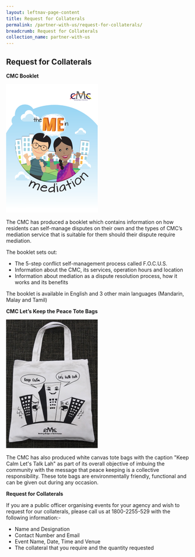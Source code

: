 ```yaml
---
layout: leftnav-page-content
title: Request for Collaterals
permalink: /partner-with-us/request-for-collaterals/
breadcrumb: Request for Collaterals
collection_name: partner-with-us
---
```


<style>
  .image {width: 600px;}
  .image img {max-width: 100%;}
</style>

Request for Collaterals
---

**CMC Booklet**<br><div class="image"><img src="/images/1504168510628.png/"></div>


The CMC has produced a booklet which contains information on how residents can self-manage disputes on their own and the types of CMC’s mediation service that is suitable for them should their dispute require mediation.

The booklet sets out:
* The 5-step conflict self-management process called F.O.C.U.S.
* Information about the CMC, its services, operation hours and location
* Information about mediation as a dispute resolution process, how it works and its benefits  

The booklet is available in English and 3 other main languages (Mandarin, Malay and Tamil)

**CMC Let’s Keep the Peace Tote Bags**<br><div class="image"><img src="/images/1546416937814.png/"></div>

The CMC has also produced white canvas tote bags with the caption "Keep Calm Let's Talk Lah" as part of its overall objective of imbuing the community with the message that peace keeping is a collective responsibility. These tote bags are environmentally friendly, functional and can be given out during any occasion. 

**Request for Collaterals**

If you are a public officer organising events for your agency and wish to request for our collaterals, please call us at 1800-2255-529 with the following information:-

* Name and Designation
* Contact Number and Email
* Event Name, Date, Time and Venue  
* The collateral that you require and the quantity requested 
